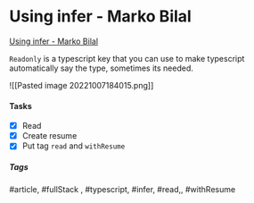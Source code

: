 # Using infer - Marko Bilal
[Using infer - Marko Bilal](https://twitter.com/markobilal/status/1547193093841190912/photo/1)

`Readonly` is a typescript key that you can use to make typescript automatically say the type, sometimes its needed.

![[Pasted image 20221007184015.png]]

#### Tasks
- [x] Read
- [x] Create resume
- [x] Put tag `read` and `withResume`

##### Tags
#article, #fullStack , #typescript, #infer, #read,, #withResume 
